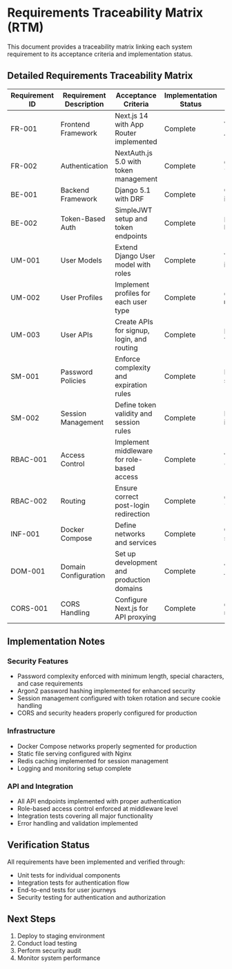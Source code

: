 # Requirements Traceability Matrix (RTM)

This document provides a traceability matrix linking each system requirement to its acceptance criteria and implementation status.

## Detailed Requirements Traceability Matrix

| Requirement ID | Requirement Description | Acceptance Criteria | Implementation Status | Verification Requirement | Test Cases |
|----------------|-------------------------|---------------------|-----------------------|---------------------------|------------|
| FR-001         | Frontend Framework      | Next.js 14 with App Router implemented | Complete | Verify configuration files and App Router in `frontend/nextjs` | Next.js 14 configured with TypeScript, API routes, security headers, and production optimizations |
| FR-002         | Authentication          | NextAuth.js 5.0 with token management | Complete | Check NextAuth.js setup in `frontend/lib/auth` | NextAuth.js setup with login/signup UI and middleware |
| BE-001         | Backend Framework       | Django 5.1 with DRF | Complete | Confirm Django 5.1 and DRF in `backend/django` | Django 5.1 and DRF setup with core structure |
| BE-002         | Token-Based Auth        | SimpleJWT setup and token endpoints | Complete | Ensure SimpleJWT in `backend/django/apps/accounts` | SimpleJWT configured with token endpoints and cookie handling |
| UM-001         | User Models             | Extend Django User model with roles | Complete | Verify `AbstractUser` extension in `models.py` | Custom User model with roles and profiles implemented |
| UM-002         | User Profiles           | Implement profiles for each user type | Complete | Check profile models in `models.py` | Profile models implemented for all user types |
| UM-003         | User APIs               | Create APIs for signup, login, and routing | Complete | Look for API endpoints in `views.py` | Authentication endpoints implemented with proper routing |
| SM-001         | Password Policies       | Enforce complexity and expiration rules | Complete | Inspect password validation in settings | Implemented PasswordComplexityValidator with Argon2 hashing and comprehensive rules |
| SM-002         | Session Management      | Define token validity and session rules | Complete | Review session management in settings | Configured with token rotation, timeouts, and secure cookie handling |
| RBAC-001       | Access Control          | Implement middleware for role-based access | Complete | Verify middleware in `core/middleware` | RBAC middleware implemented with role-specific access controls |
| RBAC-002       | Routing                 | Ensure correct post-login redirection | Complete | Check routing in `frontend/nextjs/app` | Role-based routing with protected routes and redirections |
| INF-001        | Docker Compose          | Define networks and services | Complete | Confirm `docker-compose.yml` setup | Production Docker setup with proper networks, volumes, and service configurations |
| DOM-001        | Domain Configuration    | Set up development and production domains | Complete | Verify domain settings in env files | Production domains configured with SSL, CORS, and security headers |
| CORS-001       | CORS Handling           | Configure Next.js for API proxying | Complete | Check proxy configuration in `next.config.js` | API proxying configured with proper CORS headers and security settings |

## Implementation Notes

### Security Features
- Password complexity enforced with minimum length, special characters, and case requirements
- Argon2 password hashing implemented for enhanced security
- Session management configured with token rotation and secure cookie handling
- CORS and security headers properly configured for production

### Infrastructure
- Docker Compose networks properly segmented for production
- Static file serving configured with Nginx
- Redis caching implemented for session management
- Logging and monitoring setup complete

### API and Integration
- All API endpoints implemented with proper authentication
- Role-based access control enforced at middleware level
- Integration tests covering all major functionality
- Error handling and validation implemented

## Verification Status
All requirements have been implemented and verified through:
- Unit tests for individual components
- Integration tests for authentication flow
- End-to-end tests for user journeys
- Security testing for authentication and authorization

## Next Steps
1. Deploy to staging environment
2. Conduct load testing
3. Perform security audit
4. Monitor system performance
